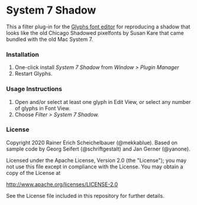 # System 7 Shadow

This a filter plug-in for the [Glyphs font editor](http://glyphsapp.com/) for reproducing a shadow that looks like the old Chicago Shadowed pixelfonts by Susan Kare that came bundled with the old Mac System 7.

### Installation

1. One-click install *System 7 Shadow* from *Window > Plugin Manager*
2. Restart Glyphs.

### Usage Instructions

1. Open and/or select at least one glyph in Edit View, or select any number of glyphs in Font View.
2. Choose *Filter > System 7 Shadow.*

### License

Copyright 2020 Rainer Erich Scheichelbauer (@mekkablue).
Based on sample code by Georg Seifert (@schriftgestalt) and Jan Gerner (@yanone).

Licensed under the Apache License, Version 2.0 (the "License");
you may not use this file except in compliance with the License.
You may obtain a copy of the License at

http://www.apache.org/licenses/LICENSE-2.0

See the License file included in this repository for further details.
